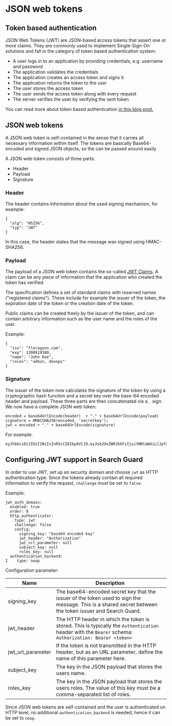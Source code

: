 # JSON web tokens

## Token based authentication

JSON Web Tokens (JWT) are JSON-based access tokens that assert one or more claims. They are commonly used to implement Single-Sign-On solutions and fall in the category of token based authentication system:

* A user logs in to an application by providing credentials, e.g. username and password
* The application validates the credentials
* The application creates an access token and signs it
* The application returns the token to the user
* The user stores the access token
* The user sends the access token along with every request
* The server verifies the user by verifying the sent token

You can read more about token based authentication [in this blog post.](https://scotch.io/tutorials/the-ins-and-outs-of-token-based-authentication)

## JSON web tokens

A JSON web token is self-contained in the sense that it carries all necessary information within itself. The tokens are basically Base64-encoded and signed JSON objects, so the can be passed around easily

A JSON web token consists of three parts:

* Header
* Payload
* Signature

### Header

The header contains information about the used signing mechanism, for example:

```
{
  "alg": "HS256",
  "typ": "JWT"
} 
```

In this case, the header states that the message was signed using HMAC-SHA256.

### Payload

The payload of a JSON web token contains the so-called [JWT Claims](http://self-issued.info/docs/draft-ietf-oauth-json-web-token.html#RegisteredClaimName). A claim can be any piece of information that the application who created the token has verified.

The specification defines a set of standard claims with reserved names ("registered claims"). These include for example the issuer of the token, the expiration date of the token or the creation date of the token.

Public claims can be created freely by the issuer of the token, and can contain arbitrary information such as the user name and the roles of the user.

Example:

```
{
  "iss": "floragunn.com",
  "exp": 1300819380,
  "name": "John Doe",
  "roles": "admin, devops"
}
```
### Signature

The issuer of the token now calculates the signature of the token by using a cryptographic hash function and a secret key over the base-64 encoded header and payload. These three parts are then concatenated via a `.` sign. We now have a complete JSON web token:


```
encoded = base64UrlEncode(header)  + "." + base64UrlEncode(payload)
signature = HMACSHA256(encoded, 'secretkey');
jwt = encoded + "." + base64UrlEncode(signature)
```

For example:
```
eyJhbGciOiJIUzI1NiIsInR5cCI6IkpXVCJ9.eyJsb2dnZWRJbkFzIjoiYWRtaW4iLCJpYXQiOjE0MjI3Nzk2Mzh9.gzSraSYS8EXBxLN_oWnFSRgCzcmJmMjLiuyu5CSpyHI
```

## Configuring JWT support in Search Guard

In order to use JWT, set up an security domain and choose `jwt` as HTTP authentication type. Since the tokens already contain all required information to verify the request, `challenge` must be set to `false`.

Example:

```
jwt_auth_domain:
  enabled: true
  order: 0
  http_authenticator:
    type: jwt
    challenge: false
    config:
      signing_key: "base64 encoded key"
      jwt_header: "Authorization"
      jwt_url_parameter: null
      subject_key: null
      roles_key: null
  authentication_backend:
I    type: noop
```          

Configuration parameter:

| Name  | Description  |
|---|---|
| signing_key  |  The base64-encoded secret key that the issuer of the token used to sign the message. This is a shared secret between the token issuer and Search Guard. |
|  jwt\_header |  The HTTP header in which the token is stored. This is typically the `Authentication` header with the `Bearer` schema:  `Authorization: Bearer <token>`|
| jwt\_url\_parameter  | If the token is not transmitted in the HTTP header, but as an URL parameter, define the name of this parameter here.  |
| subject_key  | The key in the JSON payload that stores the users name.|
| roles_key  | The key in the JSON payload that stores the users roles. The value of this key must be a comma-separated list of roles. |

Since JSON web tokens are self-contained and the user is authenticated on HTTP level, no additional `authentication_backend` is needed, hence it can be set to `noop`.